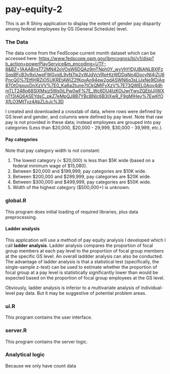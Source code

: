 # pay-equity-2
This is an R Shiny application to display the extent of gender pay disparity among federal employees by GS (General Schedule) level.

### The Data
The data come from the FedScope current month dataset which can be accessed here:
https://www.fedscope.opm.gov/ibmcognos/bi/v1/disp?b_action=powerPlayService&m_encoding=UTF-8&BZ=1AAABnsT72MN42oVOsW6DQAz9mTNph0Y_wyVhYIDjUBiANLBXlFzSqsBFcB3y9xUwpFWGvidL9vN7lp2yWJdVcVRpHIzWDDqNn4DocyNI4jZU6PncQ0%7EtfIHRZiO5UKREtAWiZ2fKqvAo94ew2gdASWN6q3sLlJxNe9IDiAg87OtOgxuvDnXzVV%7E0_Ka6a2tune7tCkQMlFyXzV%7E73QWEL0Aov4dhmTLT248p68SlXMsiz5Ws0iLPw0wF%7E_Wc6DU4IzKOiJwjYwyZQEbIJjIWXnTf3IAQ6ASEYdsC_pkZ7eMpQJ8B7YBcBNIc6B3IXwR_F9gMIHey%7EwKfOXfLO3MtTyz4AbZLbJc%3D

I created and downloaded a crosstab of data, where rows were defined by GS level and gender, and columns were defined by pay level.  Note that raw pay is not provided in these data; instead employees are grouped into pay categories (Less than $20,000, $20,000 - 29,999, $30,000 - 39,999, etc.).  

#### Pay categories
Note that pay category width is not constant:
1. The lowest category (< $20,000) is less than $5K wide (based on a federal minimum wage of $15,080).
1. Between $20,000 and $199,999, pay categories are $10K wide.
1. Between $200,000 and $299,999, pay categories are $20K wide.
1. Between $300,000 and $499,999, pay categories are $50K wide.
1. Width of the highest category ($500,000+) is unknown.

### global.R
This program does initial loading of required libraries, plus data preprocessing.

#### Ladder analysis
This application will use a method of pay equity analysis I developed which I call __ladder analysis__.  Ladder analysis compares the proportion of focal group members at each pay level to the proportion of focal group members at the specific GS level.  An overall laddder analysis can also be conducted.  The advantage of ladder analysis is that a statistical test (specifically, the single-sample z-test) can be used to estimate whether the proportion of focal group at a pay level is statistically significantly lower than would be expected based on the proportion of focal group employees at the GS level.

Obviously, ladder analysis is inferior to a multivariate analysis of individual-level pay data.  But it may be suggestive of potential problem areas.

### ui.R
This program contains the user interface.

### server.R
This program contains the server logic.

### Analytical logic
Because we only have count data
